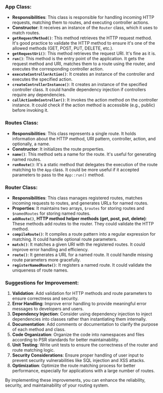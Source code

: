 ### App Class:
- **Responsibilities**: This class is responsible for handling incoming HTTP requests, matching them to routes, and executing controller actions.
- **Constructor**: It receives an instance of the `Router` class, which it uses to match routes.
- **`getRequestMethod()`**: This method retrieves the HTTP request method. It's good practice to validate the HTTP method to ensure it's one of the allowed methods (GET, POST, PUT, DELETE, etc.).
- **`getRequestUri()`**: This method retrieves the request URI. It's fine as it is.
- **`run()`**: This method is the entry point of the application. It gets the request method and URI, matches them to a route using the router, and executes the corresponding controller action.
- **`executeControllerAction()`**: It creates an instance of the controller and executes the specified action.
- **`createControllerInstance()`**: It creates an instance of the specified controller class. It could handle dependency injection if controllers require any dependencies.
- **`callActionOnController()`**: It invokes the action method on the controller instance. It could check if the action method is accessible (e.g., public) before invoking it.

### Routes Class:
- **Responsibilities**: This class represents a single route. It holds information about the HTTP method, URI pattern, controller, action, and optionally, a name.
- **Constructor**: It initializes the route properties.
- **`name()`**: This method sets a name for the route. It's useful for generating named routes.
- **`runRoute()`**: It's a static method that delegates the execution of the route matching to the `App` class. It could be more useful if it accepted parameters to pass to the `App::run()` method.

### Router Class:
- **Responsibilities**: This class manages registered routes, matches incoming requests to routes, and generates URLs for named routes.
- **Properties**: It maintains two arrays, `$routes` for storing routes and `$namedRoutes` for storing named routes.
- **`addRoute()`**, **HTTP method helper methods (get, post, put, delete)**: These methods add routes to the router. They could validate the HTTP method.
- **`compileRoute()`**: It compiles a route pattern into a regular expression for matching. It could handle optional route parameters.
- **`match()`**: It matches a given URI with the registered routes. It could improve error handling and efficiency.
- **`route()`**: It generates a URL for a named route. It could handle missing route parameters more gracefully.
- **`registerNamedRoute()`**: It registers a named route. It could validate the uniqueness of route names.

### Suggestions for Improvement:
1. **Validation**: Add validation for HTTP methods and route parameters to ensure correctness and security.
2. **Error Handling**: Improve error handling to provide meaningful error messages to developers and users.
3. **Dependency Injection**: Consider using dependency injection to inject dependencies into classes rather than instantiating them internally.
4. **Documentation**: Add comments or documentation to clarify the purpose of each method and class.
5. **Code Organization**: Organize the code into namespaces and files according to PSR standards for better maintainability.
6. **Unit Testing**: Write unit tests to ensure the correctness of the router and route matching logic.
7. **Security Considerations**: Ensure proper handling of user input to prevent security vulnerabilities like SQL injection and XSS attacks.
8. **Optimization**: Optimize the route matching process for better performance, especially for applications with a large number of routes.

By implementing these improvements, you can enhance the reliability, security, and maintainability of your routing system.

